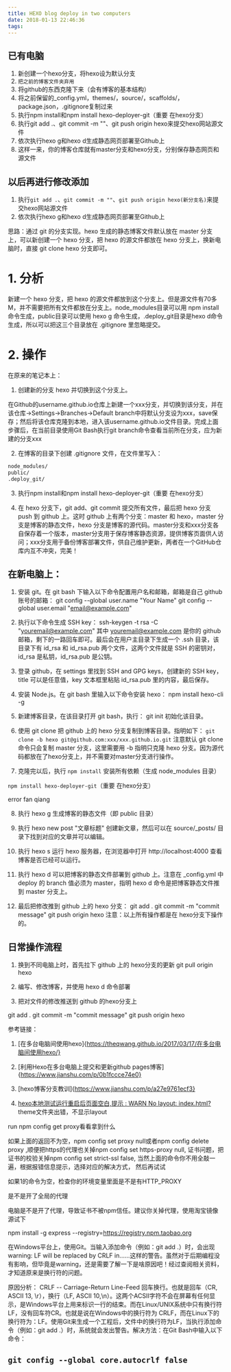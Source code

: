 ```yaml
---
title: HEXO blog deploy in two computers
date: 2018-01-13 22:46:36
tags:
---
```


## 已有电脑

1. 新创建一个hexo分支，将hexo设为默认分支
2. `把之前的博客文件夹弃用`
3. 将github的东西克隆下来（会有博客的基本结构）
4. 将之前保留的_config.yml，themes/，source/，scaffolds/，package.json，.gitignore复制过来
5. 执行npm install和npm install hexo-deployer-git（重要 在hexo分支）
6. 执行git add .、git commit -m ""、git push origin hexo来提交hexo网站源文件
7. 依次执行hexo g和hexo d生成静态网页部署至Github上
8. 这样一来，你的博客仓库就有master分支和hexo分支，分别保存静态网页和源文件

## 以后再进行修改添加
1. 执行`git add .`、`git commit -m ""`、`git push origin hexo(新分支名)`来提交hexo网站源文件
2. 依次执行hexo g和hexo d生成静态网页部署至Github上


思路：通过 git 的分支实现。hexo 生成的静态博客文件默认放在 master 分支上，可以新创建一个 hexo 分支，把 hexo 的源文件都放在 hexo 分支上，换新电脑时，直接 git clone hexo 分支即可。

# 1. 分析

新建一个 hexo 分支，把 hexo 的源文件都放到这个分支上。但是源文件有70多M，并不需要把所有文件都放在分支上。node_modules目录可以用 npm install 命令生成，public目录可以使用 hexo g 命令生成，.deploy_git目录是hexo d命令生成，所以可以把这三个目录放在 .gitignore 里忽略提交。

# 2. 操作

在原来的笔记本上：
1. 创建新的分支 hexo 并切换到这个分支上。

在Github的username.github.io仓库上新建一个xxx分支，并切换到该分支，并在该仓库->Settings->Branches->Default branch中将默认分支设为xxx，save保存；然后将该仓库克隆到本地，进入该username.github.io文件目录。完成上面步骤后，在当前目录使用Git Bash执行git branch命令查看当前所在分支，应为新建的分支xxx

2. 在博客的目录下创建 .gitignore 文件，在文件里写入：

```html
node_modules/
public/
.deploy_git/
```

3. 执行npm install和npm install hexo-deployer-git（重要 在hexo分支）

4. 在 hexo 分支下，git add、git commit 提交所有文件，最后把 hexo 分支 push 到 github 上。这时 github 上有两个分支：master 和 hexo，master 分支是博客的静态文件，hexo 分支是博客的源代码。master分支和xxx分支各自保存着一个版本，master分支用于保存博客静态资源，提供博客页面供人访问；xxx分支用于备份博客部署文件，供自己维护更新，两者在一个GitHub仓库内互不冲突，完美！

## 在新电脑上：

1. 安装 git。在 git bash 下输入以下命令配置用户名和邮箱，邮箱是自己 github 账号的邮箱：
git config --global user.name "Your Name"
git config --global user.email "email@example.com"

2. 执行以下命令生成 SSH key：
ssh-keygen -t rsa -C "youremail@example.com"
其中 youremail@example.com 是你的 github 邮箱，剩下的一路回车即可。最后会在用户主目录下生成一个 .ssh 目录，该目录下有 id_rsa 和 id_rsa.pub 两个文件，这两个文件就是 SSH 的密钥对，id_rsa 是私钥，id_rsa.pub 是公钥。

3. 登录 github，在 settings 里找到 SSH and GPG keys，创建新的 SSH key，title 可以是任意值，key 文本框里粘贴 id_rsa.pub 里的内容，最后保存。

4. 安装 Node.js。在 git bash 里输入以下命令安装 hexo：
npm install hexo-cli -g

5. 新建博客目录，在该目录打开 git bash，执行：
git init
初始化该目录。

6. 使用 git clone 把 github 上的 hexo 分支复制到博客目录。指明如下：
`git clone -b hexo git@github.com:xxx/xxx.github.io.git`
注意默认 git clone 命令只会复制 master 分支，这里需要用 -b 指明只克隆 hexo 分支。因为源代码都放在了hexo分支上，并不需要对master分支进行操作。

7. 克隆完以后，执行
`npm install`
安装所有依赖（生成 node_modules 目录）

`npm install hexo-deployer-git`（重要 在hexo分支）

error   fan qiang 

8. 执行
hexo g
生成博客的静态文件（即 public 目录）

9. 执行
hexo new post "文章标题"
创建新文章，然后可以在 source/_posts/ 目录下找到对应的文章并可以编辑。

10. 执行
hexo s
运行 hexo 服务器，在浏览器中打开 http://localhost:4000 查看博客是否已经可以运行。

11. 执行
hexo d
可以把博客的静态文件部署到 github 上。注意在 _config.yml 中 deploy 的 branch 值必须为 master，指明 hexo d 命令是把博客静态文件推到 master 分支上。

12. 最后把修改推到 github 上的 hexo 分支：
git add .
git commit -m "commit message"
git push origin hexo
注意：以上所有操作都是在 hexo分支下操作的。

## 日常操作流程

1. 换到不同电脑上时，首先拉下 github 上的 hexo分支的更新
git pull origin hexo

2. 编写、修改博客，并使用 hexo d 命令部署

3. 把对文件的修改推送到 github 的hexo分支上

git add .
git commit -m "commit message"
git push origin hexo



参考链接：

1. [在多台电脑间使用hexo]{https://theqwang.github.io/2017/03/17/在多台电脑间使用hexo/}

2. [利用Hexo在多台电脑上提交和更新github pages博客]{https://www.jianshu.com/p/0b1fccce74e0}

3. [hexo博客分支教训]{https://www.jianshu.com/p/a27e9761ecf3}

4. [hexo本地测试运行重启后页面空白,提示 : WARN No layout: index.html?](https://www.zhihu.com/question/38781463?sort=created)   theme文件夹出错，不显示layout

run npm config get proxy看看拿到什么

如果上面的返回不为空，npm config set proxy null或者npm config delete proxy ,顺便把https的代理也关掉npm config set https-proxy null, 证书问题，把证书的校验关掉npm config set strict-ssl false, 当然上面的命令你不用全敲一遍，根据报错信息提示，选择对应的解决方式， 然后再试试

如果1的命令为空，检查你的环境变量里面是不是有HTTP_PROXY

是不是开了全局的代理

电脑是不是开了代理，导致证书不被npm信任。建议你关掉代理，使用淘宝镜像源试下

npm install -g express --registry=https://registry.npm.taobao.org



在Windows平台上，使用Git。当输入添加命令（例如：git add .）时，会出现warning: LF will be replaced by CRLF in……这样的警告。虽然对于后期编程没有影响，但毕竟是warning，还是需要了解一下是啥原因吧！经过查阅相关资料，才知道原来是换行符的问题。

原因分析：
CRLF -- Carriage-Return Line-Feed 回车换行。也就是回车（CR, ASCII 13, \r），换行（LF, ASCII 10,\n）。这两个ACSII字符不会在屏幕有任何显示，是Windows平台上用来标识一行的结束。而在Linux/UNIX系统中只有换行符LF，没有回车符CR。也就是说在Windows中的换行符为 CRLF，而在Linux下的换行符为：LF。使用Git来生成一个工程后，文件中的换行符为LF，当执行添加命令（例如：git add .）时，系统就会发出警告。解决方法：在Git Bash中输入以下命令：

## `git config --global core.autocrlf false`
